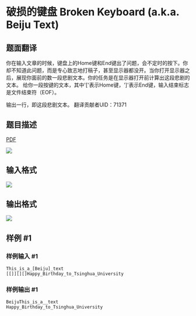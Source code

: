 # 破损的键盘 Broken Keyboard (a.k.a. Beiju Text)

## 题面翻译

你在输入文章的时候，键盘上的Home键和End键出了问题，会不定时的按下。你却不知道此问题，而是专心致志地打稿子，甚至显示器都没开。当你打开显示器之后，展现你面前的数一段悲剧文本。你的任务是在显示器打开前计算出这段悲剧的文本。
给你一段按键的文本，其中'['表示Home键，']'表示End键，输入结束标志是文件结束符（EOF）。

输出一行，即这段悲剧文本。
翻译贡献者UID：71371

## 题目描述

[problemUrl]: https://uva.onlinejudge.org/index.php?option=com_onlinejudge&Itemid=8&category=229&page=show_problem&problem=3139

[PDF](https://uva.onlinejudge.org/external/119/p11988.pdf)

![](https://cdn.luogu.com.cn/upload/vjudge_pic/UVA11988/779b9109780c7300cba8fe4cbef1731b0d71cfe6.png)

## 输入格式

![](https://cdn.luogu.com.cn/upload/vjudge_pic/UVA11988/50c65506362bc565b866796ba56e914701ed0f24.png)

## 输出格式

![](https://cdn.luogu.com.cn/upload/vjudge_pic/UVA11988/775ca9d8e883eb169f2f1bd73b00e97dcfd52fc5.png)

## 样例 #1

### 样例输入 #1

```
This_is_a_[Beiju]_text
[[]][][]Happy_Birthday_to_Tsinghua_University
```

### 样例输出 #1

```
BeijuThis_is_a__text
Happy_Birthday_to_Tsinghua_University
```
